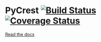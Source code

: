 PyCrest [![Build Status](https://travis-ci.org/Dreae/PyCrest.svg?branch=master)](https://travis-ci.org/Dreae/PyCrest) [![Coverage Status](https://coveralls.io/repos/Dreae/PyCrest/badge.png?branch=master)](https://coveralls.io/r/Dreae/PyCrest?branch=master)
=======

[Read the docs](http://pycrest.readthedocs.org/en/latest/)